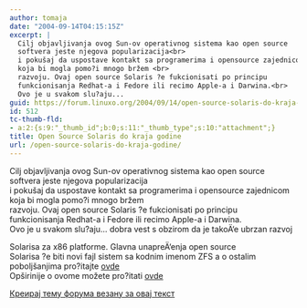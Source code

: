 ```yaml
---
author: tomaja
date: "2004-09-14T04:15:15Z"
excerpt: |
  Cilj objavljivanja ovog Sun-ov operativnog sistema kao open source
  softvera jeste njegova popularizacija<br>
  i pokušaj da uspostave kontakt sa programerima i opensource zajednicom
  koja bi mogla pomo?i mnogo bržem <br>
  razvoju. Ovaj open source Solaris ?e fukcionisati po principu
  funkcionisanja Redhat-a i Fedore ili recimo Apple-a i Darwina.<br>
  Ovo je u svakom slu?aju...
guid: https://forum.linuxo.org/2004/09/14/open-source-solaris-do-kraja-godine/
id: 512
tc-thumb-fld:
- a:2:{s:9:"_thumb_id";b:0;s:11:"_thumb_type";s:10:"attachment";}
title: Open Source Solaris do kraja godine
url: /open-source-solaris-do-kraja-godine/
---
```

Cilj objavljivanja ovog Sun-ov operativnog sistema kao open source  
softvera jeste njegova popularizacija  
i pokušaj da uspostave kontakt sa programerima i opensource zajednicom  
koja bi mogla pomo?i mnogo bržem  
razvoju. Ovaj open source Solaris ?e fukcionisati po principu  
funkcionisanja Redhat-a i Fedore ili recimo Apple-a i Darwina.  
Ovo je u svakom slu?aju&#8230;<!--break--> dobra vest s obzirom da je takoÄ‘e ubrzan razvoj

  
Solarisa za x86 platforme. Glavna unapreÄ‘enja open source  
Solarisa ?e biti novi fajl sistem sa kodnim imenom ZFS a o ostalim  
poboljšanjima pro?itajte [ovde](http://news.com.com/Sun+plans+Solaris+subscription+pricing/2100-7344_3-5182809.html?tag=nl)  
Opširinije o ovome možete pro?itati [ovde](http://news.com.com/%27Open+Source+Solaris%27+to+debut+this+year/2100-7344_3-5364052.html)

[Креирај тему форума везану за овај текст](https://linuxo.org/nova-tema-na-forumu/?se_pid=512)